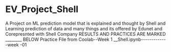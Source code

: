 # EV_Project_Shell
A Project on ML prediction model that is explained and thought by Shell and Learning prediction of data and many things and its offered by Edunet and Corepresnted with Shell Company
RESULTS AND PRACTICES ARE MARKED ________ BELOW 
Practice File from Coolab--Week 1 __Shell.ipynb-------------week -01
